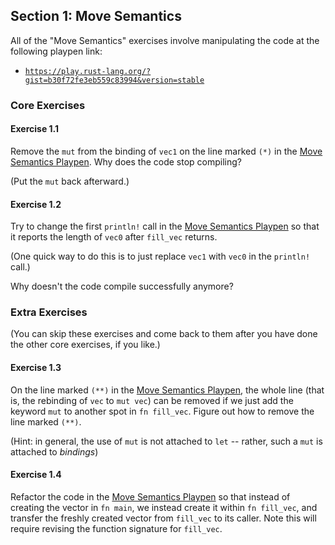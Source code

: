## Section 1: Move Semantics

All of the "Move Semantics" exercises involve manipulating the code at
the following playpen link:

  * [`https://play.rust-lang.org/?gist=b30f72fe3eb559c83994&version=stable`][Move Semantics Playpen]

[Move Semantics Playpen]: https://play.rust-lang.org/?gist=b30f72fe3eb559c83994&version=stable

### Core Exercises

#### Exercise 1.1

Remove the `mut` from the binding of `vec1` on the line marked `(*)` in
the [Move Semantics Playpen]. Why does the code stop compiling?

(Put the `mut` back afterward.)


#### Exercise 1.2

Try to change the first `println!` call in the
[Move Semantics Playpen] so that it reports the length of `vec0` after
`fill_vec` returns.

(One quick way to do this is to just replace
`vec1` with `vec0` in the `println!` call.)

Why doesn't the code compile successfully anymore?

### Extra Exercises

(You can skip these exercises and come back to them after you have done
the other core exercises, if you like.)

#### Exercise 1.3

On the line marked `(**)` in the [Move Semantics Playpen], the whole
line (that is, the rebinding of `vec` to `mut vec`) can be removed if
we just add the keyword `mut` to another spot in `fn fill_vec`. Figure
out how to remove the line marked `(**)`.

(Hint: in general, the use of `mut` is not attached to `let` --
rather, such a `mut` is attached to *bindings*)

#### Exercise 1.4

Refactor the code in the [Move Semantics Playpen] so that instead of
creating the vector in `fn main`, we instead create it within `fn
fill_vec`, and transfer the freshly created vector from `fill_vec` to its
caller. Note this will require revising the function signature for
`fill_vec`.
